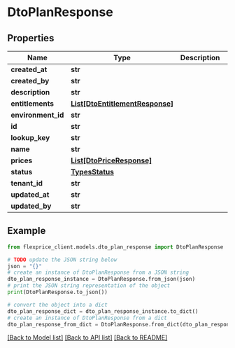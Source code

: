 # DtoPlanResponse


## Properties

Name | Type | Description | Notes
------------ | ------------- | ------------- | -------------
**created_at** | **str** |  | [optional] 
**created_by** | **str** |  | [optional] 
**description** | **str** |  | [optional] 
**entitlements** | [**List[DtoEntitlementResponse]**](DtoEntitlementResponse.md) |  | [optional] 
**environment_id** | **str** |  | [optional] 
**id** | **str** |  | [optional] 
**lookup_key** | **str** |  | [optional] 
**name** | **str** |  | [optional] 
**prices** | [**List[DtoPriceResponse]**](DtoPriceResponse.md) |  | [optional] 
**status** | [**TypesStatus**](TypesStatus.md) |  | [optional] 
**tenant_id** | **str** |  | [optional] 
**updated_at** | **str** |  | [optional] 
**updated_by** | **str** |  | [optional] 

## Example

```python
from flexprice_client.models.dto_plan_response import DtoPlanResponse

# TODO update the JSON string below
json = "{}"
# create an instance of DtoPlanResponse from a JSON string
dto_plan_response_instance = DtoPlanResponse.from_json(json)
# print the JSON string representation of the object
print(DtoPlanResponse.to_json())

# convert the object into a dict
dto_plan_response_dict = dto_plan_response_instance.to_dict()
# create an instance of DtoPlanResponse from a dict
dto_plan_response_from_dict = DtoPlanResponse.from_dict(dto_plan_response_dict)
```
[[Back to Model list]](../README.md#documentation-for-models) [[Back to API list]](../README.md#documentation-for-api-endpoints) [[Back to README]](../README.md)


